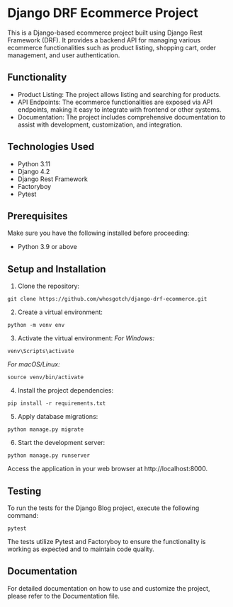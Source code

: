 # Django DRF Ecommerce Project
This is a Django-based ecommerce project built using Django Rest Framework (DRF). It provides a backend API for managing various ecommerce functionalities such as product listing, shopping cart, order management, and user authentication.

## Functionality
- Product Listing: The project allows listing and searching for products.
- API Endpoints: The ecommerce functionalities are exposed via API endpoints, making it easy to integrate with frontend or other systems.
- Documentation: The project includes comprehensive documentation to assist with development, customization, and integration.

## Technologies Used
- Python 3.11
- Django 4.2
- Django Rest Framework
- Factoryboy
- Pytest

## Prerequisites
Make sure you have the following installed before proceeding:
- Python 3.9 or above

## Setup and Installation
1. Clone the repository:
```
git clone https://github.com/whosgotch/django-drf-ecommerce.git
```
2. Create a virtual environment:
```
python -m venv env
```
3. Activate the virtual environment:
*For Windows:*
```
venv\Scripts\activate
```
*For macOS/Linux:*
```
source venv/bin/activate
```
4. Install the project dependencies:
```
pip install -r requirements.txt
```
5. Apply database migrations:
```
python manage.py migrate
```
6. Start the development server:
```
python manage.py runserver
```
Access the application in your web browser at http://localhost:8000.

## Testing
To run the tests for the Django Blog project, execute the following command:
```
pytest
```
The tests utilize Pytest and Factoryboy to ensure the functionality is working as expected and to maintain code quality.

## Documentation 
For detailed documentation on how to use and customize the project, please refer to the Documentation file.
